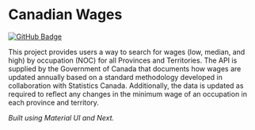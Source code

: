 # **Canadian Wages**

<a href="https://z-felixhan.github.io/next-gc-lmi-wages" target="_blank"><img src="https://img.shields.io/badge/Demo-GitHub%20Pages-blue?style=for-the-badge&logo=github" alt="GitHub Badge"/></a>

This project provides users a way to search for wages (low, median, and high) by occupation (NOC) for all Provinces and Territories. The API is supplied by the Government of Canada that documents how wages are updated annually based on a standard methodology developed in collaboration with Statistics Canada. Additionally, the data is updated as required to reflect any changes in the minimum wage of an occupation in each province and territory.

_Built using Material UI and Next._
